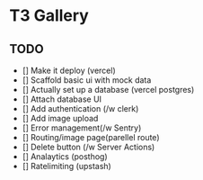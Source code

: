 # T3 Gallery

## TODO

- [] Make it deploy (vercel)
- [] Scaffold basic ui with mock data
- [] Actually set up a database (vercel postgres)
- [] Attach database UI
- [] Add authentication (/w clerk)
- [] Add image upload
- [] Error management(/w Sentry)
- [] Routing/image page(parellel route)
- [] Delete button (/w Server Actions)
- [] Analaytics (posthog)
- [] Ratelimiting (upstash)